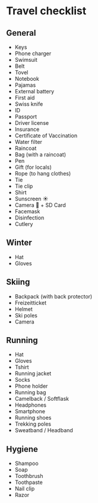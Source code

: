 # Travel checklist

## General
- Keys
- Phone charger
- Swimsuit
- Belt
- Tovel
- Notebook
- Pajamas
- External battery
- First aid
- Swiss knife
- ID
- Passport
- Driver license
- Insurance
- Certificate of Vaccination
- Water filter
- Raincoat
- Bag (with a raincoat)
- Pen
- Gift (for locals)
- Rope (to hang clothes)
- Tie
- Tie clip
- Shirt
- Sunscreen ☀️
- Camera 📸 + SD Card
- Facemask
- Disinfection
- Cutlery

## Winter
- Hat
- Gloves

## Skiing
- Backpack (with back protector)
- Freizeitticket
- Helmet
- Ski poles
- Camera

## Running
- Hat
- Gloves
- Tshirt
- Running jacket
- Socks
- Phone holder
- Running bag
- Camelback / Softflask
- Headphones
- Smartphone
- Running shoes
- Trekking poles
- Sweatband / Headband

## Hygiene
- Shampoo
- Soap
- Toothbrush
- Toothpaste
- Nail clip
- Razor
